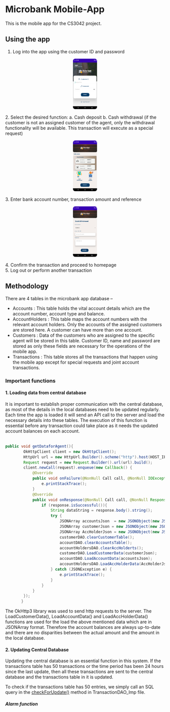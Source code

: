 # Microbank Mobile-App
 This is the mobile app for the CS3042 project.
 
 ## Using the app 

1.	Log into the app using the customer ID and password
<p align="center">
 <img src="/MobileApp/Screenshots/Screenshot1.png" width = 15%>
 </p>
2.	Select the desired function:
      a.	Cash deposit  
      b.	Cash withdrawal    
      (if the customer is not an assigned customer of the agent, only the withdrawal functionality will be available. This transaction will execute as a special request)
    <p align="center">
 <img src="/MobileApp/Screenshots/Screenshot2.png" width = 15%>
 </p>
3.	Enter bank account number, transaction amount and reference 
<p align="center">
 <img src="/MobileApp/Screenshots/Screenshot3.png" width = 15%>
 </p>
4.	Confirm the transaction and proceed to homepage<br>
5.	Log out or perform another transaction

## Methodology

There are 4 tables in the microbank app database –

*	Accounts : This table holds the vital account details which are the account number, account type and balance.
*	AccountHolders : This table maps the account numbers with the relevant account holders. Only the accounts of the assigned customers are stored here. A customer can have more than one account.
*	Customers : Data of the customers who are assigned to the specific agent will be stored in this table. Customer ID, name and password are stored as only these fields are necessary for the operations of the mobile app. 
*	Transactions : This table stores all the transactions that happen using the mobile app except for special requests and joint account transactions. 

### Important functions 

#### 1. Loading data from central database

It is important to establish proper communication with the central database, as most of the details in the local databases need to be updated regularly. Each time the app is loaded it will send an API call to the server and load the necessary details into these tables. The execution of this function is essential before any transaction could take place as it needs the updated account balances on each account. 

```java

public void getDataforAgent(){
        OkHttpClient client = new OkHttpClient();
        HttpUrl url = new HttpUrl.Builder().scheme("http").host(HOST_IP).port(3000).addPathSegment("api").addPathSegment("v1").addPathSegment("sync").addQueryParameter("id",AGENT_ID).build();
        Request request = new Request.Builder().url(url).build();
        client.newCall(request).enqueue(new Callback() {
            @Override
            public void onFailure(@NonNull Call call, @NonNull IOException e) {
                e.printStackTrace();
            }
            @Override
            public void onResponse(@NonNull Call call, @NonNull Response response) throws IOException {
                if (response.isSuccessful()){
                    String dataString = response.body().string();
                    try {
                        JSONArray accountsJson  = new JSONObject(new JSONObject(dataString).getString("data")).getJSONArray("accounts");
                        JSONArray customerJson = new JSONObject(new JSONObject(dataString).getString("data")).getJSONArray("users");
                        JSONArray AccHolderJson = new JSONObject(new JSONObject(dataString).getString("data")).getJSONArray("accountholders");
                        customerDAO.clearCustomerTable();
                        accountDAO.clearAccountsTable();
                        accountHoldersDAO.clearAccHolderts();
                        customerDAO.LoadCustomerData(customerJson);
                        accountDAO.LoadAccountData(accountsJson);
                        accountHoldersDAO.LoadAccHolderData(AccHolderJson);
                    } catch (JSONException e) {
                        e.printStackTrace();
                    }
                }
            }
        });
       }
 ```

The OkHttp3 library was used to send http requests to the server. The LoadCustomerData(), LoadAccountData() and LoadAccHolderData() functions are used for the load the above mentioned data which are in JSONArray format. Therefore the account balances are always up-to-date and there are no disparities between the actual amount and the amount in the local database.

#### 2. Updating Central Database

Updating the central database is an essential function in this system. If the transactions table has 50 transactions or the time period has been 24 hours since the last update, then all these transactions are sent to the central database and the transactions table in it is updated. 

To check if the transactions table has 50 entries, we simply call an SQL query in the [checkForUpdate()](https://github.com/Wenuka19/Micro-Banking-System/blob/main/MobileApp/app/src/main/java/com/example/microbank/data/Implementation/TransactionDAO_Imp.java) method in TransactionDAO_Imp file.

##### Alarm function




